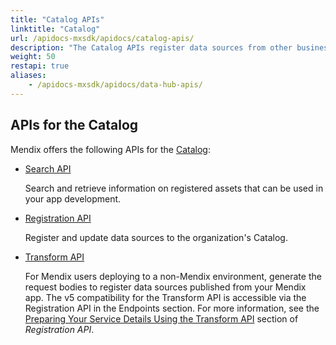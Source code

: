 ```yaml
---
title: "Catalog APIs"
linktitle: "Catalog"
url: /apidocs-mxsdk/apidocs/catalog-apis/
description: "The Catalog APIs register data sources from other business applications."
weight: 50
restapi: true
aliases:
    - /apidocs-mxsdk/apidocs/data-hub-apis/
---
```


## APIs for the Catalog

Mendix offers the following APIs for the [Catalog](/catalog/): 

* [Search API](/apidocs-mxsdk/apidocs/search-api/)
  
  Search and retrieve information on registered assets that can be used in your app development.

* [Registration API](/apidocs-mxsdk/apidocs/registration-api/)
  
  Register and update data sources to the organization's Catalog.

* [Transform API](/apidocs-mxsdk/apidocs/registration-api/#transform-api)
  
  For Mendix users deploying to a non-Mendix environment, generate the request bodies to register data sources published from your Mendix app. The v5 compatibility for the Transform API is accessible via the Registration API in the Endpoints section. For more information, see the [Preparing Your Service Details Using the Transform API](/apidocs-mxsdk/apidocs/registration-api/#transform-apii) section of *Registration API*.
